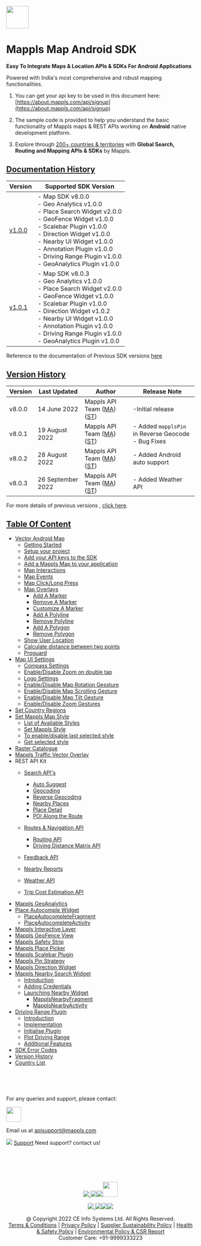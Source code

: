 [<img src="https://about.mappls.com/images/mappls-b-logo.svg" height="60"/> </p>](https://www.mapmyindia.com/api)

# Mappls Map Android SDK

**Easy To Integrate Maps & Location APIs & SDKs For Android Applications**

Powered with India's most comprehensive and robust mapping functionalities.

1. You can get your api key to be used in this document here: [https://about.mappls.com/api/signup](https://about.mappls.com/api/signup)

2. The sample code is provided to help you understand the basic functionality of Mappls maps & REST APIs working on **Android** native development platform.

4. Explore through [200+ countries & territories](https://github.com/MapmyIndia/mapmyindia-rest-api/blob/master/docs/countryISO.md) with **Global Search, Routing and Mapping APIs & SDKs** by Mappls.

## [Documentation History](#Documentation-History)

| Version | Supported SDK Version |  
| ---- | ---- |    
| [v1.0.0](docs/v1.0.0/README.md) | - Map SDK v8.0.0 <br/> - Geo Analytics v1.0.0 <br/> - Place Search Widget v2.0.0 <br/> - GeoFence Widget v1.0.0 <br/> - Scalebar Plugin v1.0.0 <br/> - Direction Widget v1.0.0 <br/> - Nearby UI Widget v1.0.0 <br/> - Annotation Plugin v1.0.0 <br/> - Driving Range Plugin v1.0.0 <br/> - GeoAnalytics Plugin v1.0.0 |  
| [v1.0.1](docs/v1.0.1/README.md) | - Map SDK v8.0.3 <br/> - Geo Analytics v1.0.0 <br/> - Place Search Widget v2.0.0 <br/> - GeoFence Widget v1.0.0 <br/> - Scalebar Plugin v1.0.0 <br/> - Direction Widget v1.0.2 <br/> - Nearby UI Widget v1.0.0 <br/> - Annotation Plugin v1.0.0 <br/> - Driving Range Plugin v1.0.0 <br/> - GeoAnalytics Plugin v1.0.0 | 

Reference to the documentation of Previous SDK versions [here](https://github.com/mappls-api/mapmyindia-maps-vectorSDK-android)


## [Version History](#Version-History)

| Version | Last Updated | Author |  Release Note|  
| ---- | ---- | ---- | ---- |  
| v8.0.0 | 14 June 2022 | Mappls API Team ([MA](https://github.com/mdakram)) ([ST](https://github.com/saksham66)) |   -Initial release  |
| v8.0.1 | 19 August 2022 | Mappls API Team ([MA](https://github.com/mdakram)) ([ST](https://github.com/saksham66)) |   - Added `mapplsPin` in Reverse Geocode <br/> - Bug Fixes|
| v8.0.2 | 28 August 2022 | Mappls API Team ([MA](https://github.com/mdakram)) ([ST](https://github.com/saksham66)) |   - Added Android auto support  |
| v8.0.3 | 26 September 2022 | Mappls API Team ([MA](https://github.com/mdakram)) ([ST](https://github.com/saksham66)) |   - Added Weather API  |

For more details of previous versions , [click here](docs/v1.0.0/Version-History.md).


## [Table Of Content](#Table-Of-Content)
- [Vector Android Map](docs/v1.0.1/Getting-Started.md)
    * [Getting Started](docs/v1.0.1/Getting-Started.md#getting-started)
    * [Setup your project](docs/v1.0.1/Getting-Started.md#setup-your-project)
    * [Add your API keys to the SDK](docs/v1.0.1/Getting-Started.md#add-your-api-keys-to-the-sdk)
    * [Add a Mappls Map to your application](docs/v1.0.1/Getting-Started.md#add-a-mappls-map-to-your-application)
    * [Map Interactions](docs/v1.0.1/Getting-Started.md#map-interactions)
    * [Map Events](docs/v1.0.1/Getting-Started.md#map-events)
    * [Map Click/Long Press](docs/v1.0.1/Getting-Started.md#map-click-long-press)
    * [Map Overlays](docs/v1.0.1/Getting-Started.md#map-overlays)
        - [Add A Marker](docs/v1.0.1/Getting-Started.md#add-a-marker)
        - [Remove A Marker](docs/v1.0.1/Getting-Started.md#remove-a-marker)
        - [Customize A Marker](docs/v1.0.1/Getting-Started.md#customize-a-marker)
        - [Add A Polyline](docs/v1.0.1/Getting-Started.md#add-a-polyline)
        - [Remove Polyline](docs/v1.0.1/Getting-Started.md#remove-polyline)
        - [Add A Polygon](docs/v1.0.1/Getting-Started.md#add-a-polygon)
        - [Remove Polygon](docs/v1.0.1/Getting-Started.md#remove-polygon)
    * [Show User Location](docs/v1.0.1/Getting-Started.md#show-user-location)
    * [Calculate distance between two points](docs/v1.0.1/Getting-Started.md#calculate-distance-between-points)
    * [Proguard](docs/v1.0.1/Getting-Started.md#proguard)
- [Map UI Settings](docs/v1.0.1/Map-UI-Settings.md)
    * [Compass Settings](docs/v1.0.1/Map-UI-Settings.md#Compass-Settings)
    * [Enable/Disable Zoom on double tap](docs/v1.0.1/Map-UI-Settings.md#Enable-disable-zoom)
    * [Logo Settings](docs/v1.0.1/Map-UI-Settings.md/#Logo-settings)
    * [Enable/Disable Map Rotation Gessture](docs/v1.0.1/Map-UI-Settings.md#Enable-disable-rotation)
    * [Enable/Disable Map Scrolling Gesture](docs/v1.0.1/Map-UI-Settings.md#Enable-disable-scrolling)
    * [Enable/Disable Map Tilt Gesture](docs/v1.0.1/Map-UI-Settings.md#Enable-disable-tilt)
    * [Enable/Disable Zoom Gestures](docs/v1.0.1/Map-UI-Settings.md#Enable-disable-zoom-gesture)
- [Set Country Regions](docs/v1.0.1/Set-Regions.md)
- [Set Mappls Map Style](docs/v1.0.1/Map-Style.md)
    * [List of Available Styles](docs/v1.0.1/Map-Style.md#list-of-available-styles)
    * [Set Mappls Style](docs/v1.0.1/Map-Style.md#set-mapmyindia-style)
    * [To enable/disable last selected style](docs/v1.0.1/Map-Style.md#To-enable-last-selected-style)
    * [Get selected style](docs/v1.0.1/Map-Style.md#get-selected-style)
- [Raster Catalogue](docs/v1.0.1/raster_catalogue.md#raster_catalogue)
- [Mappls Traffic Vector Overlay](docs/v1.0.1/Traffic-Vector-Overlay.md)
- REST API Kit
    * [Search API's](docs/v1.0.1/Search-Api.md)
        - [Auto Suggest](docs/v1.0.1/Search-Api.md#auto-suggest)
        - [Geocoding](docs/v1.0.1/Search-Api.md#geocoding)
        - [Reverse Geocoding](docs/v1.0.1/Search-Api.md#reverse-geocoding)
        - [Nearby Places](docs/v1.0.1/Search-Api.md#nearby-places)
        - [Place Detail](docs/v1.0.1/Search-Api.md#place-detail)
        - [POI Along the Route](docs/v1.0.1/Search-Api.md#poi-along-route)

    * [Routes & Navigation API](docs/v1.0.1/Routing-API.md)
        - [Routing API](docs/v1.0.1/Routing-API.md#routing-api)
        - [Driving Distance Matrix API](docs/v1.0.1/Routing-API.md#distance-api)
    * [Feedback API](docs/v1.0.1/Feedback.md)
    * [Nearby Reports](docs/v1.0.1/Nearby-Report.md)
    * [Weather API](docs/v1.0.1/Weather-API.md)
    * [Trip Cost Estimation API](docs/v1.0.1/trip-cost-estimation.md)
- [Mappls GeoAnalytics](docs/v1.0.1/Geoanalytics.md)
- [Place Autocomple Widget](docs/v1.0.1/Place-Autocomplete.md)
    * [PlaceAutocompleteFragment](docs/v1.0.1/Place-Autocomplete.md#place-autocomplete-fragment)
    * [PlaceAutocompleteActivity](docs/v1.0.1/Place-Autocomplete.md#place-autocomplete-activity)
- [Mappls Interactive Layer](docs/v1.0.1/Interactive-Layer.md)
- [Mappls GeoFence View](docs/v1.0.1/GeoFence-View.md)
- [Mappls Safety Strip](docs/v1.0.1/Safety-Strip.md)
- [Mappls Place Picker](docs/v1.0.1/Place-Picker.md)
- [Mappls Scalebar Plugin](docs/v1.0.1/Scalebar-Plugin.md)
- [Mappls Pin Strategy](docs/v1.0.1/MapplsPinStrategy.md)
- [Mappls Direction Widget](docs/v1.0.1/Direction-Widget.md)
- [Mappls Nearby Search Widget](docs/v1.0.1/Nearby-Widget.md)
    * [Introduction](docs/v1.0.1/Nearby-Widget.md#Introduction)
    * [Adding Credentials](docs/v1.0.1/Nearby-Widget.md#Adding-Credentials)
    * [Launching Nearby Widget](docs/v1.0.1/Nearby-Widget.md#Launching-Nearby-Widget)
        - [MapplsNearbyFragment](docs/v1.0.1/Nearby-Widget.md#nearby-fragment)
        - [MapplsNearbyActivity](docs/v1.0.1/Nearby-Widget.md#nearby-activity)
- [Driving Range Plugin](docs/v1.0.1/Driving-Range-Plugin.md)
    - [Introduction](docs/v1.0.1/Driving-Range-Plugin.md#Introduction)
    - [Implementation](docs/v1.0.1/Driving-Range-Plugin.md#Implementation)
    - [Initialise Plugin](docs/v1.0.1/Driving-Range-Plugin.md#Initialise-Plugin)
    - [Plot Driving Range](docs/v1.0.1/Driving-Range-Plugin.md#Plot-Driving-Range)
    - [Additional Features](docs/v1.0.1/Driving-Range-Plugin.md#Additional-Features)
- [SDK Error Codes](docs/v1.0.1/SDK-Error-code.md)
- [Version History](docs/v1.0.1/Version-History.md)
- [Country List](https://github.com/mappls-api/mappls-rest-apis/blob/main/docs/countryISO.md)

<br><br><br>

For any queries and support, please contact: 

[<img src="https://about.mappls.com/images/mappls-logo.svg" height="40"/> </p>](https://about.mappls.com/api/)
Email us at [apisupport@mappls.com](mailto:apisupport@mappls.com)


![](https://www.mapmyindia.com/api/img/icons/support.png)
[Support](https://about.mappls.com/contact/)
Need support? contact us!

<br></br>
<br></br>

[<p align="center"> <img src="https://www.mapmyindia.com/api/img/icons/stack-overflow.png"/> ](https://stackoverflow.com/questions/tagged/mappls-api)[![](https://www.mapmyindia.com/api/img/icons/blog.png)](https://about.mappls.com/blog/)[![](https://www.mapmyindia.com/api/img/icons/gethub.png)](https://github.com/Mappls-api)[<img src="https://mmi-api-team.s3.ap-south-1.amazonaws.com/API-Team/npm-logo.one-third%5B1%5D.png" height="40"/> </p>](https://www.npmjs.com/org/mapmyindia) 



[<p align="center"> <img src="https://www.mapmyindia.com/june-newsletter/icon4.png"/> ](https://www.facebook.com/Mapplsofficial)[![](https://www.mapmyindia.com/june-newsletter/icon2.png)](https://twitter.com/mappls)[![](https://www.mapmyindia.com/newsletter/2017/aug/llinkedin.png)](https://www.linkedin.com/company/mappls/)[![](https://www.mapmyindia.com/june-newsletter/icon3.png)](https://www.youtube.com/channel/UCAWvWsh-dZLLeUU7_J9HiOA)




<div align="center">@ Copyright 2022 CE Info Systems Ltd. All Rights Reserved.</div>

<div align="center"> <a href="https://about.mappls.com/api/terms-&-conditions">Terms & Conditions</a> | <a href="https://about.mappls.com/about/privacy-policy">Privacy Policy</a> | <a href="https://about.mappls.com/pdf/mapmyIndia-sustainability-policy-healt-labour-rules-supplir-sustainability.pdf">Supplier Sustainability Policy</a> | <a href="https://about.mappls.com/pdf/Health-Safety-Management.pdf">Health & Safety Policy</a> | <a href="https://about.mappls.com/pdf/Environment-Sustainability-Policy-CSR-Report.pdf">Environmental Policy & CSR Report</a>

<div align="center">Customer Care: +91-9999333223</div>
